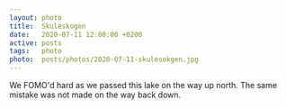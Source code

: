 ```yaml
---
layout: photo
title:  Skuleskogen
date:   2020-07-11 12:00:00 +0200
active: posts
tags:   photo
photo:  posts/photos/2020-07-11-skulesokgen.jpg
---
```


We FOMO'd hard as we passed this lake on the way up north. The same mistake
was not made on the way back down.
